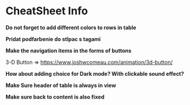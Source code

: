 # CheatSheet Info


**Do not forget to add different colors to rows in table**

**Pridat podfarbenie do stlpac s tagami**

**Make the navigation items in the forms of buttons**

3-D Button => https://www.joshwcomeau.com/animation/3d-button/

**How about adding choice for Dark mode? With clickable sound effect?**

**Make Sure header of table is always in view**

**Make sure back to content is also fixed**
